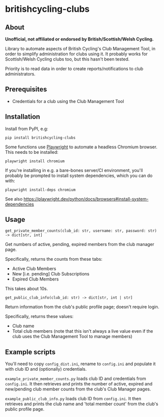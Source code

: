 # britishcycling-clubs

## About

**Unofficial, not affiliated or endorsed by British/Scottish/Welsh Cycling.**

Library to automate aspects of British Cycling's Club Management Tool, in order to
simplify administration for clubs using it. It probably works for Scottish/Welsh
Cycling clubs too, but this hasn't been tested.

Priority is to read data in order to create reports/notifications to club
administrators.

## Prerequisites

- Credentials for a club using the Club Management Tool

## Installation

Install from PyPI, e.g:

`pip install britishcycling-clubs`

Some functions use [Playwright](https://playwright.dev/python/) to automate a 
headless Chromium browser. This needs to be installed:

`playwright install chromium`

If you're installing in e.g. a bare-bones server/CI environment, you'll probably be 
prompted to install system dependencies, which you can do with:

`playwright install-deps chromium`

See also https://playwright.dev/python/docs/browsers#install-system-dependencies


## Usage

```
get_private_member_counts(club_id: str, username: str, password: str) -> dict[str, int]
```
Get numbers of active, pending, expired members from the club manager page.

Specifically, returns the counts from these tabs:

- Active Club Members
- New [i.e. pending] Club Subscriptions
- Expired Club Members

This takes about 10s.

```
get_public_club_info(club_id: str) -> dict[str, int | str]
```
Return information from the club's public profile page; doesn't require login.

Specifically, returns these values:

- Club name
- Total club members (note that this isn't always a live value even if the club uses 
  the Club Management Tool to manage members)


## Example scripts

You'll need to copy `config_dist.ini`, rename to `config.ini` and populate it with club
ID and (optionally) credentials.

`example_private_member_counts.py` loads  club ID and credentials from `config.ini`.
It then retrieves and prints the number of active, expired and new/pending club member
counts from the club's Club Manager pages. 

`example_public_club_info.py` loads club ID from `config.ini`. It then retrieves and
prints the club name and 'total member count' from the club's public profile page.


